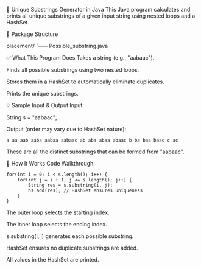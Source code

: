 🔡 Unique Substrings Generator in Java
This Java program calculates and prints all unique substrings of a given input string using nested loops and a HashSet.

📁 Package Structure

placement/
└── Possible_substring.java

✅ What This Program Does
Takes a string (e.g., "aabaac").

Finds all possible substrings using two nested loops.

Stores them in a HashSet to automatically eliminate duplicates.

Prints the unique substrings.

💡 Sample Input & Output
Input:

String s = "aabaac";

Output (order may vary due to HashSet nature):
```
a aa aab aaba aabaa aabaac ab aba abaa abaac b ba baa baac c ac
```
These are all the distinct substrings that can be formed from "aabaac".

🧠 How It Works
Code Walkthrough:
```
for(int i = 0; i < s.length(); i++) {
    for(int j = i + 1; j <= s.length(); j++) {
        String res = s.substring(i, j);
        hs.add(res); // HashSet ensures uniqueness
    }
}
```
The outer loop selects the starting index.

The inner loop selects the ending index.

s.substring(i, j) generates each possible substring.

HashSet<String> ensures no duplicate substrings are added.

All values in the HashSet are printed.